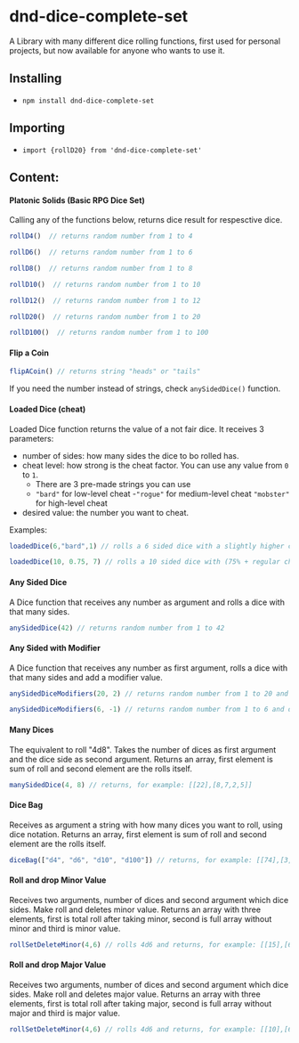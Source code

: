 # dnd-dice-complete-set

A Library with many different dice rolling functions, first used for personal projects, but now available for anyone who wants to use it.

## Installing
  
* `npm install dnd-dice-complete-set`

## Importing

* `import {rollD20} from 'dnd-dice-complete-set'`

## Content:

#### Platonic Solids (Basic RPG Dice Set)
  
Calling any of the functions below, returns dice result for respesctive dice.

```javascript
rollD4()  // returns random number from 1 to 4  
```
```javascript
rollD6()  // returns random number from 1 to 6  
```
```javascript
rollD8()  // returns random number from 1 to 8  
```
```javascript
rollD10()  // returns random number from 1 to 10 
```
```javascript
rollD12()  // returns random number from 1 to 12  
```
```javascript
rollD20()  // returns random number from 1 to 20  
```
```javascript
rollD100()  // returns random number from 1 to 100  
```

  
#### Flip a Coin  
  
```javascript 
flipACoin() // returns string "heads" or "tails"
```

If you need the number instead of strings, check `anySidedDice()` function.
  
#### Loaded Dice (cheat)

Loaded Dice function returns the value of a not fair dice. It receives 3 parameters:  

* number of sides: how many sides the dice to bo rolled has.  
* cheat level: how strong is the cheat factor. You can use any value from ```0``` to ```1```.
  * There are 3 pre-made strings you can use
  - ```"bard"``` for low-level cheat
  -```"rogue"``` for medium-level cheat
  ```"mobster"``` for high-level cheat  
* desired value: the number you want to cheat.

Examples: 
```javascript
loadedDice(6,"bard",1) // rolls a 6 sided dice with a slightly higher chance of getting 1 as result.

loadedDice(10, 0.75, 7) // rolls a 10 sided dice with (75% + regular chance) of getting a 7. regular chance depends on dice size.

```
#### Any Sided Dice

A Dice function that receives any number as argument and rolls a dice with that many sides.

```javascript 
anySidedDice(42) // returns random number from 1 to 42  
```  
  
#### Any Sided with Modifier

A Dice function that receives any number as first argument, rolls a dice with that many sides and add a modifier value.

```javascript 
anySidedDiceModifiers(20, 2) // returns random number from 1 to 20 and sums 2  

anySidedDiceModifiers(6, -1) // returns random number from 1 to 6 and detracts 1  
``` 

#### Many Dices

The equivalent to roll "4d8". Takes the number of dices as first argument and the dice side as second argument.
Returns an array, first element is sum of roll and second element are the rolls itself.

```javascript 
manySidedDice(4, 8) // returns, for example: [[22],[8,7,2,5]]

``` 

#### Dice Bag

Receives as argument a string with how many dices you want to roll, using dice notation.
Returns an array, first element is sum of roll and second element are the rolls itself.

```javascript 
diceBag(["d4", "d6", "d10", "d100"]) // returns, for example: [[74],[3,6,10,55]]

``` 

#### Roll and drop Minor Value
  
Receives two arguments, number of dices and second argument which dice sides. Make roll and deletes minor value.
Returns an array with three elements, first is total roll after taking minor, second is full array without minor and third is minor value.

```javascript 
rollSetDeleteMinor(4,6) // rolls 4d6 and returns, for example: [[15],[6,6,3],[1]]

``` 

#### Roll and drop Major Value

Receives two arguments, number of dices and second argument which dice sides. Make roll and deletes major value.
Returns an array with three elements, first is total roll after taking major, second is full array without major and third is major value.

```javascript 
rollSetDeleteMinor(4,6) // rolls 4d6 and returns, for example: [[10],[6,3,1],[6]]

``` 